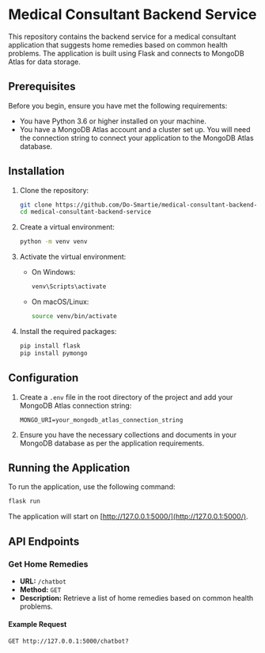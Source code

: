 # Medical Consultant Backend Service

This repository contains the backend service for a medical consultant application that suggests home remedies based on common health problems. The application is built using Flask and connects to MongoDB Atlas for data storage.

## Prerequisites

Before you begin, ensure you have met the following requirements:
- You have Python 3.6 or higher installed on your machine.
- You have a MongoDB Atlas account and a cluster set up. You will need the connection string to connect your application to the MongoDB Atlas database.

## Installation

1. Clone the repository:

    ```bash
    git clone https://github.com/Do-Smartie/medical-consultant-backend-service.git
    cd medical-consultant-backend-service
    ```

2. Create a virtual environment:

    ```bash
    python -m venv venv
    ```

3. Activate the virtual environment:

    - On Windows:

        ```bash
        venv\Scripts\activate
        ```

    - On macOS/Linux:

        ```bash
        source venv/bin/activate
        ```

4. Install the required packages:

    ```bash
    pip install flask
    pip install pymongo
    ```

## Configuration

1. Create a `.env` file in the root directory of the project and add your MongoDB Atlas connection string:

    ```plaintext
    MONGO_URI=your_mongodb_atlas_connection_string
    ```

2. Ensure you have the necessary collections and documents in your MongoDB database as per the application requirements.

## Running the Application

To run the application, use the following command:

```bash
flask run
```

The application will start on [http://127.0.0.1:5000/](http://127.0.0.1:5000/).

## API Endpoints

### Get Home Remedies

- **URL:** `/chatbot`
- **Method:** `GET`
- **Description:** Retrieve a list of home remedies based on common health problems.

#### Example Request

```http
GET http://127.0.0.1:5000/chatbot?

